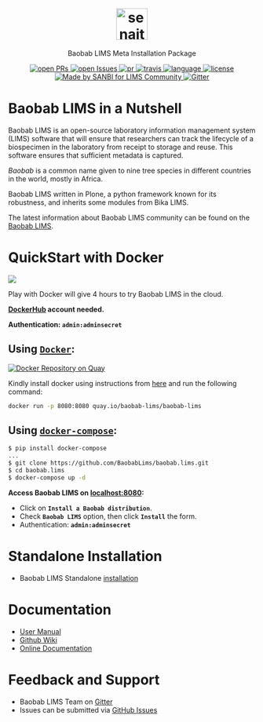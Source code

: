 <div align="center">

  <h1>
    <a href="https://github.com/BaobabLims/baobab.lims">
      <div>
        <img src="https://baobablims.org/wp-content/uploads/2018/11/cropped-Baobab-LOGO.png" alt="senaite.lims" height="64" />
      </div>
    </a>
  </h1>

  <p>Baobab LIMS Meta Installation Package</p>

  <div>
    <!--<a href="https://pypi.python.org/pypi/senaite.lims">
      <img src="https://img.shields.io/pypi/v/senaite.lims.svg?style=flat-square" alt="pypi-version" />
    </a> -->
    <a href="https://github.com/BaobabLims/baobab.lims/pulls">
      <img src="https://img.shields.io/github/issues-pr/BaobabLims/baobab.lims.svg?style=for-the-badge" alt="open PRs" />
    </a>
    <a href="https://github.com/BaobabLims/baobab.lims/issues">
      <img src="https://img.shields.io/github/issues/BaobabLims/baobab.lims?style=for-the-badge" alt="open Issues" />
    </a>
    <a href="https://github.com/BaobabLims/baobab.lims">
      <img src="https://img.shields.io/badge/PRs-welcome-brightgreen.svg?style=for-the-badge" alt="pr" />
    </a>
    <a href="https://travis-ci.org/github/BaobabLims/baobab.lims">
       <img src="https://img.shields.io/travis/BaobabLims/baobab.lims/master?style=for-the-badge" alt="travis" />
    </a>
    <a href="https://github.com/BaobabLims/baobab.lims">
       <img src="https://img.shields.io/github/languages/top/BaobabLims/baobab.lims?style=for-the-badge" alt="language" />
    </a>
    <a href="https://github.com/BaobabLims/baobab.lims">
        <img src="https://img.shields.io/github/license/BaobabLims/baobab.lims?style=for-the-badge" alt="license" />
    </a>
    <a href="https://www.baobab.org">
      <img src="https://img.shields.io/badge/Developed%20by-SANBI-yellowgreen?style=for-the-badge" alt="Made by SANBI for LIMS Community" />
    </a>
    <a href="https://gitter.im/BaobabLims/Lobby">
      <img src="https://img.shields.io/gitter/room/BaobabLims/baobab.lims?style=for-the-badge" alt="Gitter"/>
    </a>
  </div>
</div>

# Baobab LIMS in a Nutshell

Baobab LIMS is an open-source laboratory information management system (LIMS) software that will ensure that researchers can track the lifecycle of a biospecimen in the laboratory from receipt to storage and reuse. This software ensures that sufficient metadata is captured.

_Baobab_ is a common name given to nine tree species in different countries in the world, mostly in Africa.

Baobab LIMS written in Plone, a python framework known for its robustness, and inherits some modules from Bika LIMS.

The latest information about Baobab LIMS community can be found on the [Baobab
LIMS](https://baobablims.org/).

# QuickStart with Docker

<a href="http://play-with-docker.com?stack=https://raw.githubusercontent.com/BaobabLims/baobab.lims/master/stack.yml">
  <img src="https://img.shields.io/badge/Try%20in%20-PWD-blue" />
</a>

Play with Docker will give 4 hours to try Baobab LIMS in the cloud.

**[DockerHub](https://hub.docker.com/) account needed.**

**Authentication: `admin:adminsecret`**

## Using [`Docker`](https://docs.docker.com/install/):

[![Docker Repository on Quay](https://quay.io/repository/baobab-lims/baobab-lims/status "Docker Repository on Quay")](https://quay.io/repository/baobab-lims/baobab-lims)

Kindly install docker using instructions from [here](https://www.docker.com/community-edition) and run the following command:

```sh
docker run -p 8080:8080 quay.io/baobab-lims/baobab-lims
```

## Using [`docker-compose`](https://docs.docker.com/install/):

```sh
$ pip install docker-compose
...
$ git clone https://github.com/BaobabLims/baobab.lims.git
$ cd baobab.lims
$ docker-compose up -d
```

**Access Baobab LIMS on [localhost:8080](http://localhost:8080):**

- Click on **`Install a Baobab distribution`**.
- Check **`Baobab LIMS`** option, then click **`Install`** the form.
- Authentication: **`admin:adminsecret`**

# Standalone Installation

- Baobab LIMS Standalone [installation](https://github.com/hocinebendou/baobab.lims/wiki/Installation)

# Documentation

- [User Manual](https://b3abiobank.sanbi.ac.za/demo/manual.pdf)
- [Github Wiki](https://github.com/hocinebendou/baobab.lims/wiki)
- [Online Documentation](https://baobab-lims.readthedocs.io/en/latest/)

# Feedback and Support

- Baobab LIMS Team on [Gitter](https://gitter.im/BaobabLims/Lobby)
- Issues can be submitted via [GitHub Issues](https://github.com/BaobabLims/baobab.lims/issues)
